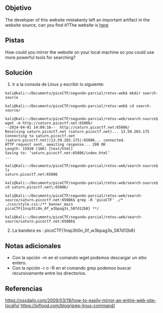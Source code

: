 ## Objetivo
The developer of this website mistakenly left an important artifact in the website source, can you find it?The website is [here](http://saturn.picoctf.net:65086/)

## Pistas
How could you mirror the website on your local machine so you could use more powerful tools for searching?

## Solución
1. Ir a la consola de Linux y escribir lo siguiente:
```
kali@kali:~/Documents/picoCTF/segundo-parcial/retos-web$ mkdir search-source

kali@kali:~/Documents/picoCTF/segundo-parcial/retos-web$ cd search-source/

kali@kali:~/Documents/picoCTF/segundo-parcial/retos-web/search-source$ wget -m http://saturn.picoctf.net:65086/
--2024-04-01 14:09:16--  http://saturn.picoctf.net:65086/
Resolving saturn.picoctf.net (saturn.picoctf.net)... 13.59.203.175
Connecting to saturn.picoctf.net (saturn.picoctf.net)|13.59.203.175|:65086... connected.
HTTP request sent, awaiting response... 200 OK
Length: 15920 (16K) [text/html]
Saving to: ‘saturn.picoctf.net:65086/index.html’
...

kali@kali:~/Documents/picoCTF/segundo-parcial/retos-web/search-source$ ls
saturn.picoctf.net:65086

kali@kali:~/Documents/picoCTF/segundo-parcial/retos-web/search-source$ cd saturn.picoctf.net\:65086/

kali@kali:~/Documents/picoCTF/segundo-parcial/retos-web/search-source/saturn.picoctf.net:65086$ grep -R 'picoCTF' ./*
./css/style.css:/** banner_main picoCTF{1nsp3ti0n_0f_w3bpag3s_587d12b8} **/

kali@kali:~/Documents/picoCTF/segundo-parcial/retos-web/search-source/saturn.picoctf.net:65086$ 

```
2. La bandera es :
picoCTF{1nsp3ti0n_0f_w3bpag3s_587d12b8}
## Notas adicionales
* Con la opción -m en el comando wget podemos descargar un sitio entero.
* Con la opción -r o -R en el comando grep podemos buscar recursivamente entre los directorios.
## Referencias
https://osxdaily.com/2009/03/19/how-to-easily-mirror-an-entire-web-site-locally/
https://ioflood.com/blog/grep-linux-command/